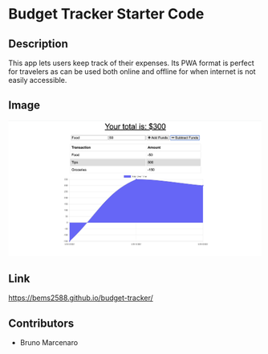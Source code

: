 # Budget Tracker Starter Code

## Description


This app lets users keep track of their expenses. Its PWA format is perfect for travelers as can be used both online and offline for when internet is not easily accessible.

## Image

![image](/images/Screen%20Shot%202022-05-24%20at%2010.11.40.png)


## Link 

 https://bems2588.github.io/budget-tracker/

## Contributors

* Bruno Marcenaro
